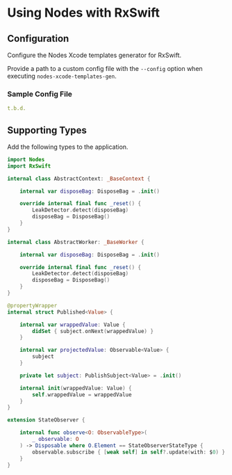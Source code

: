 # Using Nodes with RxSwift

## Configuration

Configure the Nodes Xcode templates generator for RxSwift.

Provide a path to a custom config file with the `--config` option when executing `nodes-xcode-templates-gen`.

### Sample Config File

```yaml
t.b.d.
```

## Supporting Types

Add the following types to the application.

```swift
import Nodes
import RxSwift

internal class AbstractContext: _BaseContext {

    internal var disposeBag: DisposeBag = .init()

    override internal final func _reset() {
        LeakDetector.detect(disposeBag)
        disposeBag = DisposeBag()
    }
}

internal class AbstractWorker: _BaseWorker {

    internal var disposeBag: DisposeBag = .init()

    override internal final func _reset() {
        LeakDetector.detect(disposeBag)
        disposeBag = DisposeBag()
    }
}

@propertyWrapper
internal struct Published<Value> {

    internal var wrappedValue: Value {
        didSet { subject.onNext(wrappedValue) }
    }

    internal var projectedValue: Observable<Value> {
        subject
    }

    private let subject: PublishSubject<Value> = .init()

    internal init(wrappedValue: Value) {
        self.wrappedValue = wrappedValue
    }
}

extension StateObserver {

    internal func observe<O: ObservableType>(
        _ observable: O
    ) -> Disposable where O.Element == StateObserverStateType {
        observable.subscribe { [weak self] in self?.update(with: $0) }
    }
}
```
